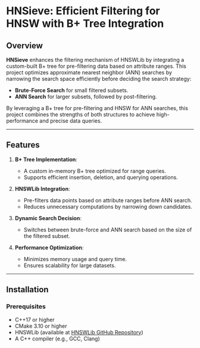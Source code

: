 # HNSieve: Efficient Filtering for HNSW with B+ Tree Integration

## Overview
**HNSieve** enhances the filtering mechanism of HNSWLib by integrating a custom-built B+ tree for pre-filtering data based on attribute ranges. This project optimizes approximate nearest neighbor (ANN) searches by narrowing the search space efficiently before deciding the search strategy:
- **Brute-Force Search** for small filtered subsets.
- **ANN Search** for larger subsets, followed by post-filtering.

By leveraging a B+ tree for pre-filtering and HNSW for ANN searches, this project combines the strengths of both structures to achieve high-performance and precise data queries.

---

## Features
1. **B+ Tree Implementation**:
   - A custom in-memory B+ tree optimized for range queries.
   - Supports efficient insertion, deletion, and querying operations.

2. **HNSWLib Integration**:
   - Pre-filters data points based on attribute ranges before ANN search.
   - Reduces unnecessary computations by narrowing down candidates.

3. **Dynamic Search Decision**:
   - Switches between brute-force and ANN search based on the size of the filtered subset.

4. **Performance Optimization**:
   - Minimizes memory usage and query time.
   - Ensures scalability for large datasets.

---

## Installation

### Prerequisites
- C++17 or higher
- CMake 3.10 or higher
- HNSWLib (available at [HNSWLib GitHub Repository](https://github.com/nmslib/hnswlib))
- A C++ compiler (e.g., GCC, Clang)
